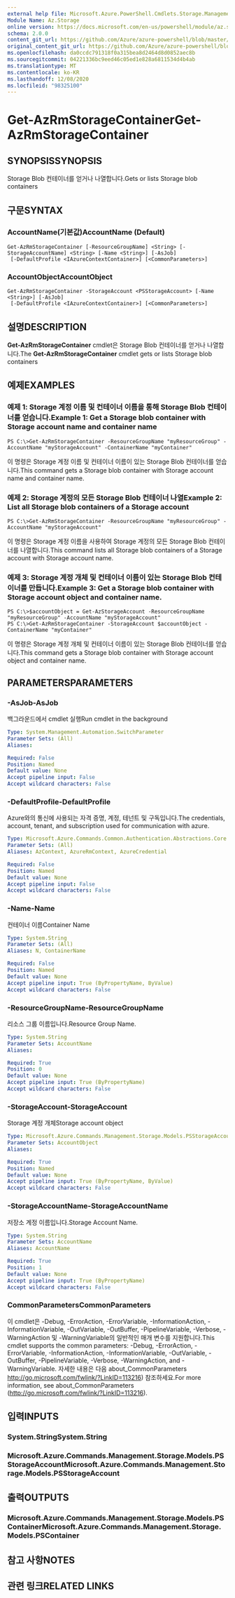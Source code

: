 ```yaml
---
external help file: Microsoft.Azure.PowerShell.Cmdlets.Storage.Management.dll-Help.xml
Module Name: Az.Storage
online version: https://docs.microsoft.com/en-us/powershell/module/az.storage/get-azrmstoragecontainer
schema: 2.0.0
content_git_url: https://github.com/Azure/azure-powershell/blob/master/src/Storage/Storage.Management/help/Get-AzRmStorageContainer.md
original_content_git_url: https://github.com/Azure/azure-powershell/blob/master/src/Storage/Storage.Management/help/Get-AzRmStorageContainer.md
ms.openlocfilehash: da0ccdc791318f0a315bea8d2464d8d0852aec8b
ms.sourcegitcommit: 04221336bc9eed46c05ed1e828a6811534d4b4ab
ms.translationtype: MT
ms.contentlocale: ko-KR
ms.lasthandoff: 12/08/2020
ms.locfileid: "98325100"
---
```

# <span data-ttu-id="54995-101">Get-AzRmStorageContainer</span><span class="sxs-lookup"><span data-stu-id="54995-101">Get-AzRmStorageContainer</span></span>

## <span data-ttu-id="54995-102">SYNOPSIS</span><span class="sxs-lookup"><span data-stu-id="54995-102">SYNOPSIS</span></span>
<span data-ttu-id="54995-103">Storage Blob 컨테이너를 얻거나 나열합니다.</span><span class="sxs-lookup"><span data-stu-id="54995-103">Gets or lists Storage blob containers</span></span>

## <span data-ttu-id="54995-104">구문</span><span class="sxs-lookup"><span data-stu-id="54995-104">SYNTAX</span></span>

### <span data-ttu-id="54995-105">AccountName(기본값)</span><span class="sxs-lookup"><span data-stu-id="54995-105">AccountName (Default)</span></span>
```
Get-AzRmStorageContainer [-ResourceGroupName] <String> [-StorageAccountName] <String> [-Name <String>] [-AsJob]
 [-DefaultProfile <IAzureContextContainer>] [<CommonParameters>]
```

### <span data-ttu-id="54995-106">AccountObject</span><span class="sxs-lookup"><span data-stu-id="54995-106">AccountObject</span></span>
```
Get-AzRmStorageContainer -StorageAccount <PSStorageAccount> [-Name <String>] [-AsJob]
 [-DefaultProfile <IAzureContextContainer>] [<CommonParameters>]
```

## <span data-ttu-id="54995-107">설명</span><span class="sxs-lookup"><span data-stu-id="54995-107">DESCRIPTION</span></span>
<span data-ttu-id="54995-108">**Get-AzRmStorageContainer** cmdlet은 Storage Blob 컨테이너를 얻거나 나열합니다.</span><span class="sxs-lookup"><span data-stu-id="54995-108">The **Get-AzRmStorageContainer** cmdlet gets or lists  Storage blob containers</span></span>

## <span data-ttu-id="54995-109">예제</span><span class="sxs-lookup"><span data-stu-id="54995-109">EXAMPLES</span></span>

### <span data-ttu-id="54995-110">예제 1: Storage 계정 이름 및 컨테이너 이름을 통해 Storage Blob 컨테이너를 얻습니다.</span><span class="sxs-lookup"><span data-stu-id="54995-110">Example 1: Get a Storage blob container with Storage account name and container name</span></span>
```
PS C:\>Get-AzRmStorageContainer -ResourceGroupName "myResourceGroup" -AccountName "myStorageAccount" -ContainerName "myContainer"
```

<span data-ttu-id="54995-111">이 명령은 Storage 계정 이름 및 컨테이너 이름이 있는 Storage Blob 컨테이너를 얻습니다.</span><span class="sxs-lookup"><span data-stu-id="54995-111">This command gets a Storage blob container with Storage account name and container name.</span></span>

### <span data-ttu-id="54995-112">예제 2: Storage 계정의 모든 Storage Blob 컨테이너 나열</span><span class="sxs-lookup"><span data-stu-id="54995-112">Example 2: List  all Storage blob containers of a Storage account</span></span>
```
PS C:\>Get-AzRmStorageContainer -ResourceGroupName "myResourceGroup" -AccountName "myStorageAccount"
```

<span data-ttu-id="54995-113">이 명령은 Storage 계정 이름을 사용하여 Storage 계정의 모든 Storage Blob 컨테이너를 나열합니다.</span><span class="sxs-lookup"><span data-stu-id="54995-113">This command lists all Storage blob containers of a Storage account with Storage account name.</span></span>

### <span data-ttu-id="54995-114">예제 3: Storage 계정 개체 및 컨테이너 이름이 있는 Storage Blob 컨테이너를 만듭니다.</span><span class="sxs-lookup"><span data-stu-id="54995-114">Example 3: Get a Storage blob container with Storage account object and container name.</span></span>
```
PS C:\>$accountObject = Get-AzStorageAccount -ResourceGroupName "myResourceGroup" -AccountName "myStorageAccount"
PS C:\>Get-AzRmStorageContainer -StorageAccount $accountObject -ContainerName "myContainer"
```

<span data-ttu-id="54995-115">이 명령은 Storage 계정 개체 및 컨테이너 이름이 있는 Storage Blob 컨테이너를 얻습니다.</span><span class="sxs-lookup"><span data-stu-id="54995-115">This command gets a Storage blob container with Storage account object and container name.</span></span>

## <span data-ttu-id="54995-116">PARAMETERS</span><span class="sxs-lookup"><span data-stu-id="54995-116">PARAMETERS</span></span>

### <span data-ttu-id="54995-117">-AsJob</span><span class="sxs-lookup"><span data-stu-id="54995-117">-AsJob</span></span>
<span data-ttu-id="54995-118">백그라운드에서 cmdlet 실행</span><span class="sxs-lookup"><span data-stu-id="54995-118">Run cmdlet in the background</span></span>

```yaml
Type: System.Management.Automation.SwitchParameter
Parameter Sets: (All)
Aliases:

Required: False
Position: Named
Default value: None
Accept pipeline input: False
Accept wildcard characters: False
```

### <span data-ttu-id="54995-119">-DefaultProfile</span><span class="sxs-lookup"><span data-stu-id="54995-119">-DefaultProfile</span></span>
<span data-ttu-id="54995-120">Azure와의 통신에 사용되는 자격 증명, 계정, 테넌트 및 구독입니다.</span><span class="sxs-lookup"><span data-stu-id="54995-120">The credentials, account, tenant, and subscription used for communication with azure.</span></span>

```yaml
Type: Microsoft.Azure.Commands.Common.Authentication.Abstractions.Core.IAzureContextContainer
Parameter Sets: (All)
Aliases: AzContext, AzureRmContext, AzureCredential

Required: False
Position: Named
Default value: None
Accept pipeline input: False
Accept wildcard characters: False
```

### <span data-ttu-id="54995-121">-Name</span><span class="sxs-lookup"><span data-stu-id="54995-121">-Name</span></span>
<span data-ttu-id="54995-122">컨테이너 이름</span><span class="sxs-lookup"><span data-stu-id="54995-122">Container Name</span></span>

```yaml
Type: System.String
Parameter Sets: (All)
Aliases: N, ContainerName

Required: False
Position: Named
Default value: None
Accept pipeline input: True (ByPropertyName, ByValue)
Accept wildcard characters: False
```

### <span data-ttu-id="54995-123">-ResourceGroupName</span><span class="sxs-lookup"><span data-stu-id="54995-123">-ResourceGroupName</span></span>
<span data-ttu-id="54995-124">리소스 그룹 이름입니다.</span><span class="sxs-lookup"><span data-stu-id="54995-124">Resource Group Name.</span></span>

```yaml
Type: System.String
Parameter Sets: AccountName
Aliases:

Required: True
Position: 0
Default value: None
Accept pipeline input: True (ByPropertyName)
Accept wildcard characters: False
```

### <span data-ttu-id="54995-125">-StorageAccount</span><span class="sxs-lookup"><span data-stu-id="54995-125">-StorageAccount</span></span>
<span data-ttu-id="54995-126">Storage 계정 개체</span><span class="sxs-lookup"><span data-stu-id="54995-126">Storage account object</span></span>

```yaml
Type: Microsoft.Azure.Commands.Management.Storage.Models.PSStorageAccount
Parameter Sets: AccountObject
Aliases:

Required: True
Position: Named
Default value: None
Accept pipeline input: True (ByPropertyName, ByValue)
Accept wildcard characters: False
```

### <span data-ttu-id="54995-127">-StorageAccountName</span><span class="sxs-lookup"><span data-stu-id="54995-127">-StorageAccountName</span></span>
<span data-ttu-id="54995-128">저장소 계정 이름입니다.</span><span class="sxs-lookup"><span data-stu-id="54995-128">Storage Account Name.</span></span>

```yaml
Type: System.String
Parameter Sets: AccountName
Aliases: AccountName

Required: True
Position: 1
Default value: None
Accept pipeline input: True (ByPropertyName)
Accept wildcard characters: False
```

### <span data-ttu-id="54995-129">CommonParameters</span><span class="sxs-lookup"><span data-stu-id="54995-129">CommonParameters</span></span>
<span data-ttu-id="54995-130">이 cmdlet은 -Debug, -ErrorAction, -ErrorVariable, -InformationAction, -InformationVariable, -OutVariable, -OutBuffer, -PipelineVariable, -Verbose, -WarningAction 및 -WarningVariable의 일반적인 매개 변수를 지원합니다.</span><span class="sxs-lookup"><span data-stu-id="54995-130">This cmdlet supports the common parameters: -Debug, -ErrorAction, -ErrorVariable, -InformationAction, -InformationVariable, -OutVariable, -OutBuffer, -PipelineVariable, -Verbose, -WarningAction, and -WarningVariable.</span></span> <span data-ttu-id="54995-131">자세한 내용은 다음 about_CommonParameters http://go.microsoft.com/fwlink/?LinkID=113216) 참조하세요.</span><span class="sxs-lookup"><span data-stu-id="54995-131">For more information, see about_CommonParameters (http://go.microsoft.com/fwlink/?LinkID=113216).</span></span>

## <span data-ttu-id="54995-132">입력</span><span class="sxs-lookup"><span data-stu-id="54995-132">INPUTS</span></span>

### <span data-ttu-id="54995-133">System.String</span><span class="sxs-lookup"><span data-stu-id="54995-133">System.String</span></span>

### <span data-ttu-id="54995-134">Microsoft.Azure.Commands.Management.Storage.Models.PSStorageAccount</span><span class="sxs-lookup"><span data-stu-id="54995-134">Microsoft.Azure.Commands.Management.Storage.Models.PSStorageAccount</span></span>

## <span data-ttu-id="54995-135">출력</span><span class="sxs-lookup"><span data-stu-id="54995-135">OUTPUTS</span></span>

### <span data-ttu-id="54995-136">Microsoft.Azure.Commands.Management.Storage.Models.PSContainer</span><span class="sxs-lookup"><span data-stu-id="54995-136">Microsoft.Azure.Commands.Management.Storage.Models.PSContainer</span></span>

## <span data-ttu-id="54995-137">참고 사항</span><span class="sxs-lookup"><span data-stu-id="54995-137">NOTES</span></span>

## <span data-ttu-id="54995-138">관련 링크</span><span class="sxs-lookup"><span data-stu-id="54995-138">RELATED LINKS</span></span>
